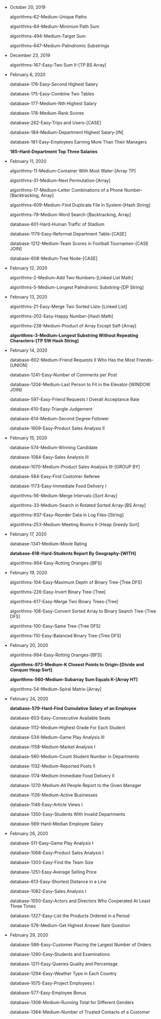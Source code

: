 - October 20, 2019

  algorithms-62-Medium-Unique Paths

  algorithms-64-Medium-Minimum Path Sum

  algorithms-494-Medium-Target Sum

  algorithms-647-Medium-Palindromic Substrings

- December 23, 2019

  algorithms-167-Easy-Two Sum II-[TP BS Array]
  
- February 6, 2020

  database-176-Easy-Second Highest Salary

  database-175-Easy-Combine Two Tables

  database-177-Medium-Nth Highest Salary

  database-178-Medium-Rank Scores

  database-262-Easy-Trips and Users-[CASE]

  database-184-Medium-Department Highest Salary-[IN]

  database-181-Easy-Employees Earning More Than Their Managers

  **185-Hard-Department Top Three Salaries**

- February 11, 2020

  algorithms-11-Medium-Container With Most Water-[Array TP]

  algorithms-31-Medium-Next Permutation-[Array]

  algorithms-17-Medium-Letter Combinations of a Phone Number-[Backtracking, Array]

  algorithms-609-Medium-Find Duplicate File in System-[Hash String]

  algorithms-79-Medium-Word Search-[Backtracking, Array]

  database-601-Hard-Human Traffic of Stadium    

  database-1179-Easy-Reformat Department Table-[CASE]    

  database-1212-Medium-Team Scores in Football Tournamen-[CASE JOIN]

  database-608-Medium-Tree Node-[CASE]

- February 12, 2020

  algorithms-2-Medium-Add Two Numbers-[Linked List Math]

  algorithms-5-Medium-Longest Palindromic Substring-[DP String]

- February 13, 2020

  algorithms-21-Easy-Merge Two Sorted Lists-[Linked List]

  algorithms-202-Easy-Happy Number-[Hash Math]

  algorithms-238-Medium-Product of Array Except Self-[Array]

  **algorithms-3-Medium-Longest Substring Without Repeating Characters-[TP SW Hash String]**

- February 14, 2020

  database-602-Medium-Friend Requests II Who Has the Most Friends-[UNION]

  database-1241-Easy-Number of Comments per Post

  database-1204-Medium-Last Person to Fit in the Elevator-[WINDOW JOIN]

  database-597-Easy-Friend Requests I Overall Acceptance Rate

  database-610-Easy-Triangle Judgement

  database-614-Medium-Second Degree Follower

  database-1609-Easy-Product Sales Analysis II

- February 15, 2020
  
  database-574-Medium-Winning Candidate

  database-1084-Easy-Sales Analysis III

  database-1070-Medium-Product Sales Analysis III-[GROUP BY]

  database-584-Easy-Find Customer Referee
  
  database-1173-Easy-Immediate Food Delivery I

  algorithms-56-Medium-Merge Intervals-[Sort Array]

  algorithms-33-Medium-Search in Rotated Sorted Array-[BS Array]

  algorithms-937-Easy-Reorder Data in Log Files-[String]

  algorithms-253-Medium-Meeting Rooms II-[Heap Greedy Sort]

- February 17, 2020

  database-1341-Medium-Movie Rating

  **database-618-Hard-Students Report By Geography-[WITH]**

  algorithms-994-Easy-Rotting Oranges-[BFS]

- February 19, 2020

  algorithms-104-Easy-Maximum Depth of Binary Tree-[Tree DFS]

  algorithms-226-Easy-Invert Binary Tree-[Tree]

  algorithms-617-Easy-Merge Two Binary Trees-[Tree]

  algorithms-108-Easy-Convert Sorted Array to Binary Search Tree-[Tree DFS]

  algorithms-100-Easy-Same Tree-[Tree DFS]

  algorithms-110-Easy-Balanced Binary Tree-[Tree DFS]

- February 20, 2020

  algorithms-994-Easy-Rotting Oranges-[BFS]

  **algorithms-973-Medium-K Closest Points to Origin-[Divide and Conquer Heap Sort]**

  **algorithms-560-Medium-Subarray Sum Equals K-[Array HT]**

  algorithms-54-Medium-Spiral Matrix-[Array]

- February 24, 2020
  
  **database-579-Hard-Find Cumulative Salary of an Employee**

  database-603-Easy-Consecutive Available Seats

  database-1112-Medium-Highest Grade For Each Student

  database-534-Medium-Game Play Analysis III

  database-1158-Medium-Market Analysis I

  database-580-Medium-Count Student Number in Departments

  database-1132-Medium-Reported Posts II

  database-1174-Medium-Immediate Food Delivery II

  database-1270-Medium-All People Report to the Given Manager

  database-1126-Medium-Active Businesses

  database-1148-Easy-Article Views I

  database-1350-Easy-Students With Invalid Departments

  database-569-Hard-Median Employee Salary

- February 26, 2020

  database-511-Easy-Game Play Analysis I

  database-1068-Easy-Product Sales Analysis I

  database-1303-Easy-Find the Team Size

  database-1251-Easy-Average Selling Price

  database-613-Easy-Shortest Distance in a Line

  database-1082-Easy-Sales Analysis I

  database-1050-Easy-Actors and Directors Who Cooperated At Least Three Times

  database-1327-Easy-List the Products Ordered in a Period

  database-578-Medium-Get Highest Answer Rate Question

- February 29, 2020
  
  database-586-Easy-Customer Placing the Largest Number of Orders

  database-1280-Easy-Students and Examinations

  database-1211-Easy-Queries Quality and Percentage

  database-1294-Easy-Weather Type in Each Country

  database-1075-Easy-Project Employees I

  database-577-Easy-Employee Bonus

  database-1308-Medium-Running Total for Different Genders

  database-1364-Medium-Number of Trusted Contacts of a Customer
  